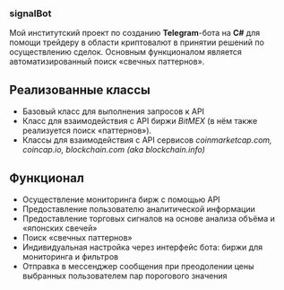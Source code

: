 ### signalBot
Мой институтский проект по созданию **Telegram**-бота на **C#** для помощи трейдеру в области криптовалют в принятии решений по осуществлению сделок. Основным функционалом является автоматизированный поиск «свечных паттернов».
## Реализованные классы 
* Базовый класс для выполнения запросов к API  
* Класс для взаимодействия с API биржи *BitMEX* (в нём также реализуется поиск «паттернов»).  
* Классы для взаимодействия с API сервисов *coinmarketcap.com, coincap.io, blockchain.com (aka blockchain.info)*
## Функционал
* Осуществление мониторинга бирж с помощью API
* Предоставление пользователю аналитической информации
* Предоставление торговых сигналов на основе анализа объёма и «японских свечей»
* Поиск «свечных паттернов» 
* Индивидуальная настройка через интерфейс бота: биржи для мониторинга и фильтров
* Отправка в мессенджер сообщения при преодолении цены выбранных пользователем пар порогового значения
